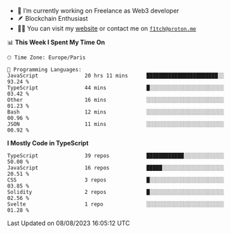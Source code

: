 - 🔭 I’m currently working on Freelance as Web3 developer
- 🪶 Blockchain Enthusiast
- 👨‍💻 You can visit my [website](https://f1tch.xyz) or contact me on [`f1tch@proton.me`](mailto:f1tch@proton.me)

<!--START_SECTION:waka-->
📊 **This Week I Spent My Time On** 

```text
🕑︎ Time Zone: Europe/Paris

💬 Programming Languages: 
JavaScript               20 hrs 11 mins      ███████████████████████░░   93.24 % 
TypeScript               44 mins             █░░░░░░░░░░░░░░░░░░░░░░░░   03.42 % 
Other                    16 mins             ░░░░░░░░░░░░░░░░░░░░░░░░░   01.23 % 
Bash                     12 mins             ░░░░░░░░░░░░░░░░░░░░░░░░░   00.96 % 
JSON                     11 mins             ░░░░░░░░░░░░░░░░░░░░░░░░░   00.92 % 
```

**I Mostly Code in TypeScript** 

```text
TypeScript               39 repos            ████████████░░░░░░░░░░░░░   50.00 % 
JavaScript               16 repos            █████░░░░░░░░░░░░░░░░░░░░   20.51 % 
CSS                      3 repos             █░░░░░░░░░░░░░░░░░░░░░░░░   03.85 % 
Solidity                 2 repos             █░░░░░░░░░░░░░░░░░░░░░░░░   02.56 % 
Svelte                   1 repo              ░░░░░░░░░░░░░░░░░░░░░░░░░   01.28 % 
```




 Last Updated on 08/08/2023 16:05:12 UTC
<!--END_SECTION:waka-->
